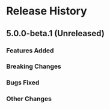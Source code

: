 # Release History

## 5.0.0-beta.1 (Unreleased)

### Features Added

### Breaking Changes

### Bugs Fixed

### Other Changes
